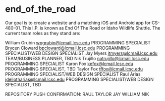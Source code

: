 # end_of_the_road
Our goal is to create a website and a matching iOS and Android app for CS-480-01. This I.P. is known as End Of The Road or Idaho Wildlife Shuttle. The current team roles as they stand are:

William Grubin      wpgrubin@lcmail.lcsc.edu	        PROGRAMMING SPECIALIST
Brycen Cloward      bpcloward@lcmail.lcsc.edu	        PROGRAMMING SPECIALIST/WEB DESIGN SPECIALIST
Jay Myers           jtmyers@lcmail.lcsc.edu		        TEAM/BUSINESS PLANNER, TBD
Nik Trujillo        natrujillo@lcmail.lcsc.edu	        PROGRAMMING SPECIALIST
Karon Fox           kefox@lcmail.lcsc.edu		        PROGRAMMING SPECIALIST, TBD
Taylor Fox          tffox@lcmail.lcsc.edu		        PROGRAMMING SPECIALIST/WEB DESIGN SPECIALIST
Raul Arias          jdeliotharias@lcmail.lcsc.edu	    PROGRAMMING SPECIALIST/WEB DESIGN SPECIALIST, TBD

REPOSITORY PUSH CONFIRMATION:
    RAUL
    TAYLOR
    JAY
    WILLIAM
    NIK
    
